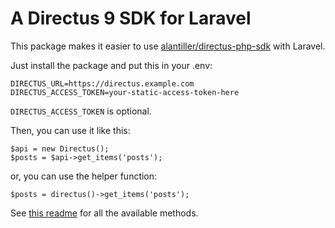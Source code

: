 # A Directus 9 SDK for Laravel
This package makes it easier to use [alantiller/directus-php-sdk](https://github.com/alantiller/directus-php-sdk) with Laravel.

Just install the package and put this in your .env:
```
DIRECTUS_URL=https://directus.example.com
DIRECTUS_ACCESS_TOKEN=your-static-access-token-here
```
`DIRECTUS_ACCESS_TOKEN` is optional.

Then, you can use it like this:
```
$api = new Directus();
$posts = $api->get_items('posts');
```

or, you can use the helper function:
```
$posts = directus()->get_items('posts');
```

See [this readme](https://github.com/alantiller/directus-php-sdk#items) for all the available methods.
